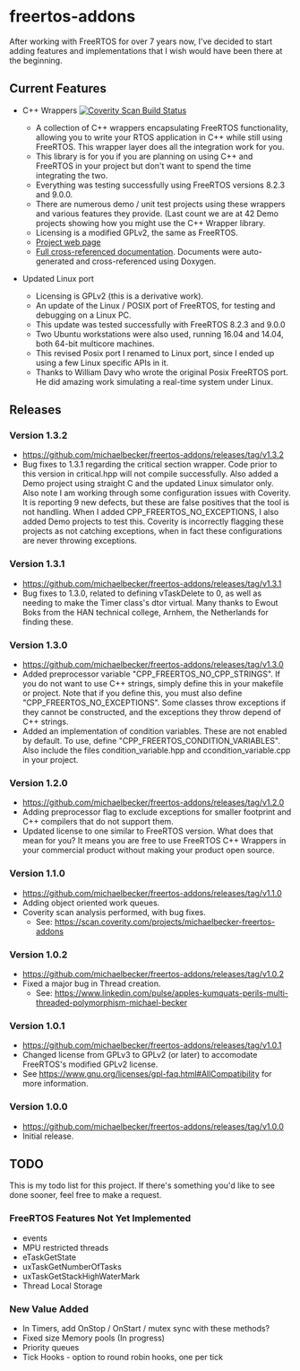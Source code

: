 # freertos-addons

After working with FreeRTOS for over 7 years now, I've decided to start adding features and implementations that I wish would have been there at the beginning. 

## Current Features

+ C++ Wrappers [![Coverity Scan Build Status](https://scan.coverity.com/projects/9669/badge.svg)](https://scan.coverity.com/projects/michaelbecker-freertos-addons)
  - A collection of C++ wrappers encapsulating FreeRTOS functionality, allowing you to write your RTOS application in C++ while still using FreeRTOS. This wrapper layer does all the integration work for you.
  - This library is for you if you are planning on using C++ and FreeRTOS in your project but don't want to spend the time integrating the two.
  - Everything was testing successfully using FreeRTOS versions 8.2.3 and 9.0.0.
  - There are numerous demo / unit test projects using these wrappers and various features they provide. (Last count we are at 42 Demo projects showing how you might use the C++ Wrapper library.
  - Licensing is a modified GPLv2, the same as FreeRTOS.
  - [Project web page](http://michaelbecker.github.io/freertos-addons/)
  - [Full cross-referenced documentation](http://michaelbecker.github.io/freertos-addons/docs/html/index.html). Documents were auto-generated and cross-referenced using Doxygen.

+ Updated Linux port
  - Licensing is GPLv2 (this is a derivative work).
  - An update of the Linux / POSIX port of FreeRTOS, for testing and debugging on a Linux PC.
  - This update was tested successfully with FreeRTOS 8.2.3 and 9.0.0 
  - Two Ubuntu workstations were also used, running 16.04 and 14.04, both 64-bit multicore machines. 
  - This revised Posix port I renamed to Linux port, since I ended up using a few Linux specific APIs in it.
  - Thanks to William Davy who wrote the original Posix FreeRTOS port. He did amazing work simulating a real-time system under Linux.


## Releases

### Version 1.3.2
+ https://github.com/michaelbecker/freertos-addons/releases/tag/v1.3.2
+ Bug fixes to 1.3.1 regarding the critical section wrapper. Code prior to this version in critical.hpp will not compile successfully. Also added a Demo project using straight C and the updated Linux simulator only. Also note I am working through some configuration issues with Coverity. It is reporting 9 new defects, but these are false positives that the tool is not handling. When I added CPP_FREERTOS_NO_EXCEPTIONS, I also added Demo projects to test this. Coverity is incorrectly flagging these projects as not catching exceptions, when in fact these configurations are never throwing exceptions.

### Version 1.3.1
+ https://github.com/michaelbecker/freertos-addons/releases/tag/v1.3.1
+ Bug fixes to 1.3.0, related to defining vTaskDelete to 0, as well as needing to make the Timer class's dtor virtual. Many thanks to Ewout Boks from the HAN technical college, Arnhem, the Netherlands for finding these.

### Version 1.3.0
+ https://github.com/michaelbecker/freertos-addons/releases/tag/v1.3.0
+ Added preprocessor variable "CPP_FREERTOS_NO_CPP_STRINGS". If you do not want to use C++ strings, simply define this in your makefile or project. Note that if you define this, you must also define "CPP_FREERTOS_NO_EXCEPTIONS". Some classes throw exceptions if they cannot be constructed, and the exceptions they throw depend of C++ strings.
+ Added an implementation of condition variables. These are not enabled by default. To use, define "CPP_FREERTOS_CONDITION_VARIABLES". Also include the files condition_variable.hpp and ccondition_variable.cpp in your project.

### Version 1.2.0
+ https://github.com/michaelbecker/freertos-addons/releases/tag/v1.2.0
+ Adding preprocessor flag to exclude exceptions for smaller footprint and C++ compilers that do not support them.
+ Updated license to one similar to FreeRTOS version. What does that mean for you? It means you are free to use FreeRTOS C++ Wrappers in your commercial product without making your product open source.

### Version 1.1.0
+ https://github.com/michaelbecker/freertos-addons/releases/tag/v1.1.0
+ Adding object oriented work queues.
+ Coverity scan analysis performed, with bug fixes.
  - See: https://scan.coverity.com/projects/michaelbecker-freertos-addons

### Version 1.0.2
+ https://github.com/michaelbecker/freertos-addons/releases/tag/v1.0.2
+ Fixed a major bug in Thread creation.
  - See: https://www.linkedin.com/pulse/apples-kumquats-perils-multi-threaded-polymorphism-michael-becker

### Version 1.0.1
+ https://github.com/michaelbecker/freertos-addons/releases/tag/v1.0.1
+ Changed license from GPLv3 to GPLv2 (or later) to accomodate FreeRTOS's modified GPLv2 license.
+ See https://www.gnu.org/licenses/gpl-faq.html#AllCompatibility for more information.

### Version 1.0.0
+ https://github.com/michaelbecker/freertos-addons/releases/tag/v1.0.0
+ Initial release.

## TODO

This is my todo list for this project. If there's something you'd like to see done sooner, feel free to make a request.

### FreeRTOS Features Not Yet Implemented
+ events
+ MPU restricted threads
+ eTaskGetState
+ uxTaskGetNumberOfTasks
+ uxTaskGetStackHighWaterMark
+ Thread Local Storage

### New Value Added
+ In Timers, add OnStop / OnStart / mutex sync with these methods?
+ Fixed size Memory pools (In progress)
+ Priority queues
+ Tick Hooks - option to round robin hooks, one per tick


